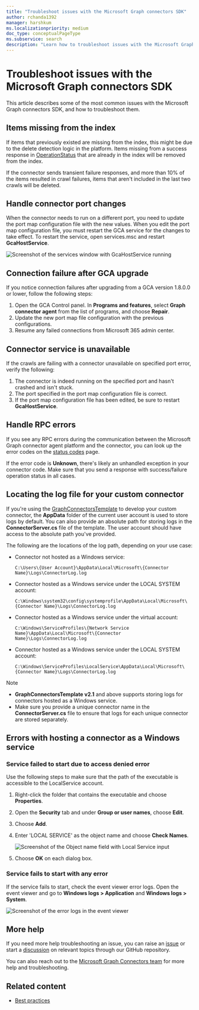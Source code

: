 ```yaml
---
title: "Troubleshoot issues with the Microsoft Graph connectors SDK"
author: rchanda1392
manager: harshkum
ms.localizationpriority: medium
doc_type: conceptualPageType
ms.subservice: search
description: "Learn how to troubleshoot issues with the Microsoft Graph connectors SDK."
---
```


# Troubleshoot issues with the Microsoft Graph connectors SDK

This article describes some of the most common issues with the Microsoft Graph connectors SDK, and how to troubleshoot them.

## Items missing from the index

If items that previously existed are missing from the index, this might be due to the delete detection logic in the platform. Items missing from a success response in [OperationStatus](/graph/custom-connector-sdk-contracts-common#operationstatus) that are already in the index will be removed from the index.

If the connector sends transient failure responses, and more than 10% of the items resulted in crawl failures, items that aren't included in the last two crawls will be deleted.

## Handle connector port changes

When the connector needs to run on a different port, you need to update the port map configuration file with the new values. When you edit the port map configuration file, you must restart the GCA service for the changes to take effect. To restart the service, open services.msc and restart **GcaHostService**.

![Screenshot of the services window with GcaHostService running](images/connectors-sdk/services.png)

## Connection failure after GCA upgrade

If you notice connection failures after upgrading from a GCA version 1.8.0.0 or lower, follow the following steps:

1. Open the GCA Control panel. In **Programs and features**, select **Graph connector agent** from the list of programs, and choose **Repair**.
2. Update the new port map file configuration with the previous configurations.
3. Resume any failed connections from Microsoft 365 admin center.

## Connector service is unavailable

If the crawls are failing with a connector unavailable on specified port error, verify the following:  

1. The connector is indeed running on the specified port and hasn't crashed and isn't stuck.
2. The port specified in the port map configuration file is correct.
3. If the port map configuration file has been edited, be sure to restart **GcaHostService**.

## Handle RPC errors

If you see any RPC errors during the communication between the Microsoft Graph connector agent platform and the connector, you can look up the error codes on the [status codes](https://grpc.github.io/grpc/core/md_doc_statuscodes.html) page.

If the error code is **Unknown**, there's likely an unhandled exception in your connector code. Make sure that you send a response with success/failure operation status in all cases.

## Locating the log file for your custom connector

If you're using the [GraphConnectorsTemplate](https://marketplace.visualstudio.com/items?itemName=ms-graph-connectors.graphConnectors) to develop your custom connector, the **AppData** folder of the current user account is used to store logs by default. You can also provide an absolute path for storing logs in the **ConnectorServer.cs** file of the template. The user account should have access to the absolute path you've provided.

The following are the locations of the log path, depending on your use case:

- Connector not hosted as a Windows service:

    ``` Path
    C:\Users\{User Account}\AppData\Local\Microsoft\{Connector Name}\Logs\ConnectorLog.log
    ```

- Connector hosted as a Windows service under the LOCAL SYSTEM account:

    ``` Path
    C:\Windows\system32\config\systemprofile\AppData\Local\Microsoft\{Connector Name}\Logs\ConnectorLog.log
    ```

- Connector hosted as a Windows service under the virtual account:

    ``` Path
    C:\Windows\ServiceProfiles\{Network Service Name}\AppData\Local\Microsoft\{Connector Name}\Logs\ConnectorLog.log
    ```

- Connector hosted as a Windows service under the LOCAL SYSTEM account:

    ``` Path
    C:\Windows\ServiceProfiles\LocalService\AppData\Local\Microsoft\{Connector Name}\Logs\ConnectorLog.log
    ```

>[!Note]
>- **GraphConnectorsTemplate v2.1** and above supports storing logs for connectors hosted as a Windows service.
>- Make sure you provide a unique connector name in the **ConnectorServer.cs** file to ensure that logs for each unique connector are stored separately.

## Errors with hosting a connector as a Windows service

### Service failed to start due to access denied error

Use the following steps to make sure that the path of the executable is accessible to the LocalService account.

1. Right-click the folder that contains the executable and choose **Properties**.

2. Open the **Security** tab and under **Group or user names**, choose **Edit**.

3. Choose **Add**.

4. Enter 'LOCAL SERVICE' as the object name and choose **Check Names**.

    ![Screenshot of the Object name field with Local Service input](images/connectors-sdk/troubleshoot3.png)

5. Choose **OK** on each dialog box.

### Service fails to start with any error

If the service fails to start, check the event viewer error logs. Open the event viewer and go to **Windows logs > Application** and **Windows logs > System**.

![Screenshot of the error logs in the event viewer](images/connectors-sdk/troubleshoot4.png)

## More help

If you need more help troubleshooting an issue, you can raise an [issue](https://github.com/microsoftgraph/msgraph-connectors-sdk/issues) or start a [discussion](https://github.com/microsoftgraph/msgraph-connectors-sdk/discussions) on relevant topics through our GitHub repository.

You can also reach out to the [Microsoft Graph Connectors team](mailto:MicrosoftGraphConnectorsFeedback@service.microsoft.com) for more help and troubleshooting.

## Related content

- [Best practices](/graph/custom-connector-sdk-best-practices)
